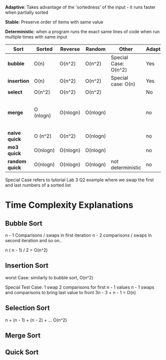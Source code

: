 **Adaptive**: Takes advantage of the 'sortedness' of the input - it runs faster when partially sorted

**Stable**: Preserve order of items with same value

**Deterministic**: when a program runs the exact same lines of code when run multiple times with same
input

| Sort             | Sorted | Reverse | Random | Other | Adaptive? | Stable? |
|------------------|--------|---------|--------|-------|-----------|---------|
| **bubble**       |    O(n)    |    O(n^2)     |    O(n^2)    |    Special Case: O(n^2)   |     Yes      |    Yes     |
| **insertion**    |   O(n)     |     O(n^2)    |   O(n^2)     |   Special case: O(n)    |    Yes       |   Yes      |
| **select**       |   O(n^2)    |    O(n^2)    |   O(n^2)     |       |    No       |  no
**merge**        |    O (nlogn)    |    O(nlogn)     |  O(nlogn)      |       |     no      |    yes (if we merge from left)     |
| **naive quick**  |  O (n^2)     |    O(n^2)     |   O(nlogn)     |       |   no        |   no      |
| **mo3 quick**    |     O(nlogn)   |   O(nlogn)      |   O(nlogn)     |       |    no       |    no     |
| **random quick** |   O(nlogn)     |   O(nlogn)      |   O(nlogn)     |   not deterministic    |     no      |    no     |


Special Case refers to tutorial Lab 3 Q2 example
where we swap the first and last numbers of a sorted list

# Time Complexity Explanations

## Bubble Sort

n - 1 Comparisons / swaps in first iteration
n - 2 comparisons / swaps in second iteration
and so on..

n ( n - 1) / 2 = O(n^2)



## Insertion Sort

worst Case: similarly to bubble sort, O(n^2)

Special Test Case:
1 swap 2 comparisons for first n - 1 values
n - 1 swaps and comparisons to bring last value to front
3n - 3 + n - 1 = O(n)

## Selection Sort

n + (n - 1) + (n - 2) + ...
O(n^2)

## Merge Sort

## Quick Sort